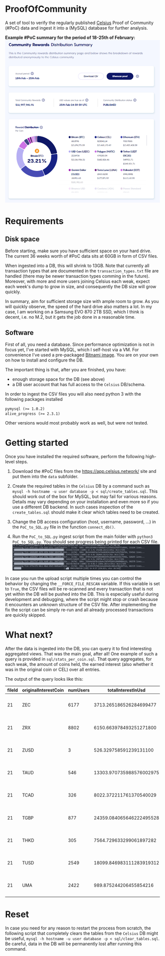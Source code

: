 # ProofOfCommunity

A set of tool to verify the regularly published [Celsius](https://www.celsius.network) Proof of Community (#PoC) data and ingest it into a (MySQL) database for further analysis.

**Example #PoC summary for the period of 18-25th of February:**
![ProofOfCommunity](/img/ProofOfCommunity.png)

# Requirements

## Disk space

Before starting, make sure you have sufficient space on your hard drive. The current 36 weeks worth of #PoC data sits at 60GB in form of CSV files.

When ingested into a DB, this will shrink to 13GB. Note that currently all transaction types that are documented in the `transaction_types.txt` file are handled (there may be newer transaction types comming in the future). Moreover, with more and more users joining Celsius each weak, expect each week's dump to grow in size, and consequently the DB size will grow quickly.

In summary, aim for sufficient storage size with ample room to grow. As you will quickly observe, the speed of the hard drive also matters a lot. In my case, I am working on a Samsung EVO 870 2TB SSD, which I think is decent, i.e. no M.2, but it gets the job done in a reasonable time.

## Software

First of all, you need a database. Since performance optimization is not in focus yet, I've started with MySQL, which I self-host via a VM. For convenience I've used a pre-packaged [Bitnami image](https://bitnami.com/stack/mysql/virtual-machine). You are on your own on how to install and configure the DB.

The important thing is that, after you are finished, you have:

* enough storage space for the DB (see above)
* a DB user account that has full access to the `Celsius` DB/schema.

In order to ingest the CSV files you will also need python 3 with the following packages installed
```
pymysql (>= 1.0.2)
alive_progress (>= 2.3.1)
```
Other versions would most probably work as well, but were not tested.

# Getting started

Once you have installed the required software, perform the following high-level steps.

1. Download the #PoC files from the https://app.celsius.network/ site and put them into the `data` subfolder.

2. Create the required tables in the `Celsius` DB by a command such as `mysql -h hostname -u user database -p < sql/create_tables.sql`. This should work out of the box for MySQL, but may fail for various reasons. Details may vary depending on your installation and even more so if you use a different DB backend. In such cases inspection of the `create_tables.sql` should make it clear which tables need to be created.

3. Change the DB access configuration (host, username, password, ...) in the `PoC_to_SQL.py` file in the function `connect_db()`.

4. Run the `PoC_to_SQL.py` ingest script from the main folder with `python3 PoC_to_SQL.py`. You should see progress being printed for each CSV file. ![ingest](img/example_ingest.gif)

In case you run the upload script multiple times you can control the behavior by changing the `__FORCE_FILE_RESCAN` variable. If this variable is set to `True`, the CSV files will be re-scanned and every transaction that is not yet within the DB will be pushed into the DB. This is especially useful during development and debugging, where the script might stop or crash because it encounters an unknown structure of the CSV file. After implementing the fix the script can be simply re-run and all already processed transactions are quickly skipped.

# What next?

After the data is ingested into the DB, you can query it to find interesting aggregated views. That was the main goal, after all! One example of such a query is provided in `sql/stats_per_coin.sql`. That query aggregates, for each weak, the amount of coins held, the earned interest (also whether it was in the original coin or CEL) over all entries.

The output of the query looks like this:

|fileId|originalInterestCoin|numUsers|totalInterestInUsd      |fractionInterestEarnedInCel|fractionCoinsEarningInCel|initialBalance             |deposit                  |withdrawal                |net                      |loan_interest_payment   |loan_principal_payment    |loan_principal_liquidation|loan_interest_liquidation|collateral                |swap_in             |swap_out            |inbound_transfer       |outbound_transfer       |promo_code_reward   |locked_deposit      |referred_award      |referrer_award      |operation_cost      |fileId|date               |filename                            |version|
|------|--------------------|--------|------------------------|---------------------------|-------------------------|---------------------------|-------------------------|--------------------------|-------------------------|------------------------|--------------------------|--------------------------|-------------------------|--------------------------|--------------------|--------------------|-----------------------|------------------------|--------------------|--------------------|--------------------|--------------------|--------------------|------|-------------------|------------------------------------|-------|
|21    |ZEC                 |6177    |3713.265186526284699477 |0.2447981451356180756191   |0.2632                   |83225.803755764559745511   |2120.119292910000000000  |-873.715016150000000000   |1246.404276760000000000  |0.000000000000000000    |0.000000000000000000      |0.000000000000000000      |0.000000000000000000     |-1437.788571192753630677  |0.000000000000000000|0.000000000000000000|0.961343730000000000   |-0.961343730000000000   |0.000000000000000000|0.000000000000000000|0.000000000000000000|0.000000000000000000|0.000000000000000000|21    |2021-06-18 05:00:01|30b1fada-a99b-49dc-be9a-a20b97509935|0      |
|21    |ZRX                 |8802    |6150.663978493251271800 |0.2076910787029577501893   |0.2098                   |13428100.847379838248209948|207740.337419556902599790|-71587.664914442444510956 |136152.672505114458088834|0.000000000000000000    |0.000000000000000000      |0.000000000000000000      |0.000000000000000000     |-12995.470179283275605101 |0.000000000000000000|0.000000000000000000|0.000000000000000000   |0.000000000000000000    |0.000000000000000000|0.000000000000000000|0.000000000000000000|0.000000000000000000|0.000000000000000000|21    |2021-06-18 05:00:01|30b1fada-a99b-49dc-be9a-a20b97509935|0      |
|21    |ZUSD                |3       |526.329758591239131100  |0.0000000000000000000000   |0.0000                   |292568.342652005411651481  |45547.029560000000000000 |0.000000000000000000      |45547.029560000000000000 |0.000000000000000000    |0.000000000000000000      |0.000000000000000000      |0.000000000000000000     |0.000000000000000000      |0.000000000000000000|0.000000000000000000|0.000000000000000000   |0.000000000000000000    |0.000000000000000000|0.000000000000000000|0.000000000000000000|0.000000000000000000|0.000000000000000000|21    |2021-06-18 05:00:01|30b1fada-a99b-49dc-be9a-a20b97509935|0      |
|21    |TAUD                |546     |13303.970735988576002975|0.4208111522593811462331   |0.4231                   |10366795.316056292470148759|112857.510000000000000000|-208767.368979644265426366|-95909.858979644265426366|0.000000000000000000    |0.000000000000000000      |0.000000000000000000      |0.000000000000000000     |0.000000000000000000      |0.000000000000000000|0.000000000000000000|50.000000000000000000  |-50.000000000000000000  |0.000000000000000000|0.000000000000000000|0.000000000000000000|0.000000000000000000|0.000000000000000000|21    |2021-06-18 05:00:01|30b1fada-a99b-49dc-be9a-a20b97509935|0      |
|21    |TCAD                |326     |8022.372211761370540029 |0.4970354522154216451051   |0.3558                   |5530537.046238837151936955 |310709.591373000000000000|-65577.541545648387074717 |245132.049827351612925283|0.000000000000000000    |0.000000000000000000      |0.000000000000000000      |0.000000000000000000     |0.000000000000000000      |0.000000000000000000|0.000000000000000000|1.000000000000000000   |-1.000000000000000000   |0.000000000000000000|0.000000000000000000|0.000000000000000000|0.000000000000000000|0.000000000000000000|21    |2021-06-18 05:00:01|30b1fada-a99b-49dc-be9a-a20b97509935|0      |
|21    |TGBP                |877     |24359.084065646222495528|0.4404086423029442521253   |0.3957                   |9927299.099555196048352392 |175027.903277536311297409|-149482.128316485469930525|25545.774961050841366884 |0.000000000000000000    |0.000000000000000000      |0.000000000000000000      |0.000000000000000000     |0.000000000000000000      |0.000000000000000000|0.000000000000000000|275.000000000000000000 |-275.000000000000000000 |0.000000000000000000|0.000000000000000000|0.000000000000000000|0.000000000000000000|0.000000000000000000|21    |2021-06-18 05:00:01|30b1fada-a99b-49dc-be9a-a20b97509935|0      |
|21    |THKD                |305     |7564.729633299061897282 |0.3565053119110207141613   |0.3803                   |34639751.104236747199294003|365500.000052275206367449|-360628.966753135427962243|4871.033299139778405206  |0.000000000000000000    |0.000000000000000000      |0.000000000000000000      |0.000000000000000000     |-150931.677018633540372671|0.000000000000000000|0.000000000000000000|0.000000000000000000   |0.000000000000000000    |0.000000000000000000|0.000000000000000000|0.000000000000000000|0.000000000000000000|0.000000000000000000|21    |2021-06-18 05:00:01|30b1fada-a99b-49dc-be9a-a20b97509935|0      |
|21    |TUSD                |2549    |18099.846983111283919312|0.4891331361941640418140   |0.3158                   |10550515.770184484008954516|814056.735154881362043042|-588188.577539460531751974|225868.157615420830291068|-1047.960000000000000000|-139097.000000000000000000|0.000000000000000000      |0.000000000000000000     |0.000000000000000000      |0.000000000000000000|0.000000000000000000|2500.000000000000000000|-2500.000000000000000000|0.000000000000000000|0.000000000000000000|0.000000000000000000|0.000000000000000000|0.000000000000000000|21    |2021-06-18 05:00:01|30b1fada-a99b-49dc-be9a-a20b97509935|0      |
|21    |UMA                 |2422    |989.875244206455854216  |0.2604871651577670230109   |0.1639                   |129714.903901853514943009  |2756.606391929709869925  |-2791.485013708078321163  |-34.878621778368451238   |0.000000000000000000    |0.000000000000000000      |0.000000000000000000      |0.000000000000000000     |153.385751520774134009    |0.000000000000000000|0.000000000000000000|0.000000000000000000   |0.000000000000000000    |0.000000000000000000|0.000000000000000000|0.000000000000000000|0.000000000000000000|0.000000000000000000|21    |2021-06-18 05:00:01|30b1fada-a99b-49dc-be9a-a20b97509935|0      |

# Reset

In case you need for any reason to restart the process from scratch, the following script that completely clears the tables from the `Celsius` DB might be useful, `mysql -h hostname -u user database -p < sql/clear_tables.sql`. Be careful, data in the DB will be permanently lost after running this command.
